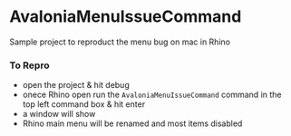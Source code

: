 # AvaloniaMenuIssueCommand
Sample project to reproduct the menu bug on mac in Rhino

### To Repro
- open the project & hit debug
- onece Rhino open run the `AvaloniaMenuIssueCommand` command in the top left command box & hit enter
- a window will show
- Rhino main menu will be renamed and most items disabled
